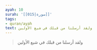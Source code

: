 ```yaml
---
ayah: 10
surah: '[[015|سورة]]'
tags:
- quran/ayah
text: ولقد أرسلنا من قبلك في شيع الأولين
---
```

> ولقد أرسلنا من قبلك في شيع الأولين
